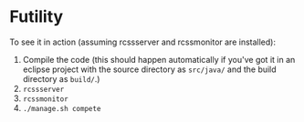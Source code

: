 Futility
========

To see it in action (assuming rcssserver and rcssmonitor are installed):

1. Compile the code (this should happen automatically if you've got it in an eclipse project with the source directory as `src/java/` and the build directory as `build/`.)
2. `rcssserver`
3. `rcssmonitor`
4. `./manage.sh compete`
